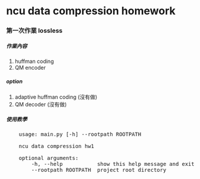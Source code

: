 # ncu data compression homework

### 第一次作業 lossless 

##### 作業內容
1. huffman coding
2. QM encoder

##### option
1. adaptive huffman coding (沒有做)
2. QM decoder (沒有做)

##### 使用教學
<pre>
    usage: main.py [-h] --rootpath ROOTPATH

    ncu data compression hw1

    optional arguments:
        -h, --help           show this help message and exit
        --rootpath ROOTPATH  project root directory
</pre>